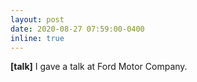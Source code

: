 ```yaml
---
layout: post
date: 2020-08-27 07:59:00-0400
inline: true
---
```


**[talk]** I gave a talk at Ford Motor Company.
